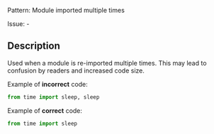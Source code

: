 Pattern: Module imported multiple times

Issue: -

## Description

Used when a module is re-imported multiple times. This may lead to confusion by readers and increased code size.


Example of **incorrect** code:

```python
from time import sleep, sleep
```

Example of **correct** code:

```python
from time import sleep
```
